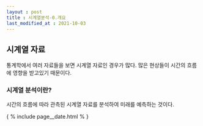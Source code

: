 ```yaml
---
layout : post
title : 시계열분석-0.개요
last_modified_at : 2021-10-03
---
```



<h2>시계열 자료</h2>
통계학에서 여러 자료들을 보면 시계열 자료인 경우가 많다. 많은 현상들이 시간의 흐름에 영향을 받고있기 때문이다.

<h3>시계열 분석이란?</h3>
시간의 흐름에 따라 관측된 시계열 자료를 분석하여 미래를 예측하는 것이다.




{ % include page__date.html % }	
